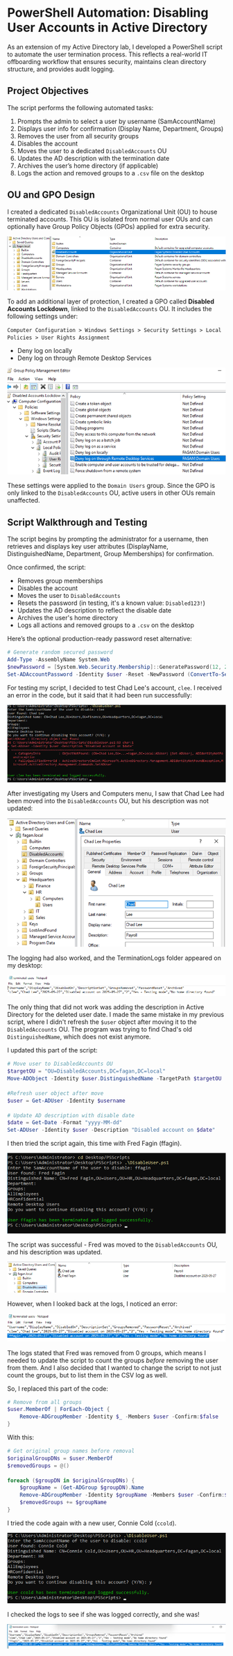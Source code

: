 # PowerShell Automation: Disabling User Accounts in Active Directory

As an extension of my Active Directory lab, I developed a PowerShell script to automate the user termination process. This reflects a real-world IT offboarding workflow that ensures security, maintains clean directory structure, and provides audit logging.     



## Project Objectives

The script performs the following automated tasks:
1. Prompts the admin to select a user by username (SamAccountName)
2. Displays user info for confirmation (Display Name, Department, Groups)
3. Removes the user from all security groups
4. Disables the account
5. Moves the user to a dedicated `DisabledAccounts` OU
6. Updates the AD description with the termination date
7. Archives the user’s home directory (if applicable)
8. Logs the action and removed groups to a `.csv` file on the desktop



## OU and GPO Design

I created a dedicated `DisabledAccounts` Organizational Unit (OU) to house terminated accounts. This OU is isolated from normal user OUs and can optionally have Group Policy Objects (GPOs) applied for extra security.      

![image1](images/DisabledAccounts.png)     


To add an additional layer of protection, I created a GPO called **Disabled Accounts Lockdown**, linked to the `DisabledAccounts` OU. It includes the following settings under:     

`Computer Configuration > Windows Settings > Security Settings > Local Policies > User Rights Assignment`     
- Deny log on locally
- Deny log on through Remote Desktop Services     

![image2](images/DenyLogin.png)     

These settings were applied to the `Domain Users` group. Since the GPO is only linked to the `DisabledAccounts` OU, active users in other OUs remain unaffected.     



## Script Walkthrough and Testing

The script begins by prompting the administrator for a username, then retrieves and displays key user attributes (DisplayName, DistinguishedName, Department, Group Memberships) for confirmation.

Once confirmed, the script:
- Removes group memberships
- Disables the account
- Moves the user to `DisabledAccounts`
- Resets the password (in testing, it's a known value: `Disabled123!`)
- Updates the AD description to reflect the disable date
- Archives the user's home directory
- Logs all actions and removed groups to a `.csv` on the desktop

Here’s the optional production-ready password reset alternative:  

```powershell
# Generate random secured password
Add-Type -AssemblyName System.Web
$newPassword = [System.Web.Security.Membership]::GeneratePassword(12, 2)
Set-ADAccountPassword -Identity $user -Reset -NewPassword (ConvertTo-SecureString -AsPlainText $newPassword -Force)
```

For testing my script, I decided to test Chad Lee's account, `clee`. I received an error in the code, but it said that it had been run successfully:     

![image3](images/cleeDisable.png)       


After investigating my Users and Computers menu, I saw that Chad Lee had been moved into the `DisabledAccounts` OU, but his description was not updated:     

![image4](images/cleeProperties.png)     

The logging had also worked, and the TerminationLogs folder appeared on my desktop:     

![image5](images/TerminatedUsers.png)     


The only thing that did not work was adding the description in Active Directory for the deleted user date. I made the same mistake in my previous script, where I didn't refresh the `$user` object after moving it to the `DisabledAccounts` OU. The program was trying to find Chad's old `DistinguishedName`, which does not exist anymore.     

I updated this part of the script:        

```powershell
# Move user to DisabledAccounts OU
$targetOU = "OU=DisabledAccounts,DC=fagan,DC=local"
Move-ADObject -Identity $user.DistinguishedName -TargetPath $targetOU

#Refresh user object after move
$user = Get-ADUser -Identity $username

# Update AD description with disable date
$date = Get-Date -Format "yyyy-MM-dd"
Set-ADUser -Identity $user -Description "Disabled account on $date"
```

I then tried the script again, this time with Fred Fagin (ffagin).         

![image6](images/ffaginDisable.png)


The script was successful - Fred was moved to the `DisabledAccounts` OU, and his description was updated.

![image7](images/Usersffagin.png)


However, when I looked back at the logs, I noticed an error:         

![image8](images/TerminationError.png)      


The logs stated that Fred was removed from 0 groups, which means I needed to update the script to count the groups _before_ removing the user from them. And I also decided that I wanted to change the script to not just count the groups, but to list them in the CSV log as well.     

So, I replaced this part of the code:     

```powershell
# Remove from all groups
$user.MemberOf | ForEach-Object {
    Remove-ADGroupMember -Identity $_ -Members $user -Confirm:$false
}
```


With this:     

```powershell
# Get original group names before removal
$originalGroupDNs = $user.MemberOf
$removedGroups = @()

foreach ($groupDN in $originalGroupDNs) {
    $groupName = (Get-ADGroup $groupDN).Name
    Remove-ADGroupMember -Identity $groupName -Members $user -Confirm:$false
    $removedGroups += $groupName
}
```


I tried the code again with a new user, Connie Cold (`ccold`).     

![image9](images/ccold.png)      


I checked the logs to see if she was logged correctly, and she was!     

![image10](images/TermLogccold.png)     
